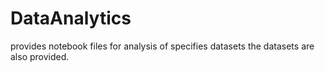 # DataAnalytics
provides notebook files for analysis of specifies datasets
the datasets are also provided.
